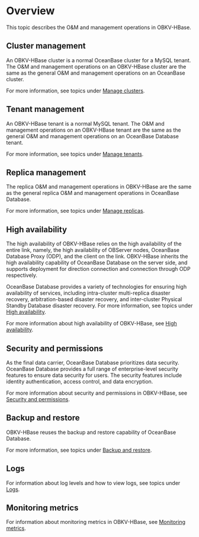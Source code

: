 # Overview

This topic describes the O&M and management operations in OBKV-HBase.

## Cluster management

An OBKV-HBase cluster is a normal OceanBase cluster for a MySQL tenant. The O&M and management operations on an OBKV-HBase cluster are the same as the general O&M and management operations on an OceanBase cluster.

For more information, see topics under [Manage clusters](../../../600.manage/100.cluster-management/100.cluster-management-overview.md).

## Tenant management

An OBKV-HBase tenant is a normal MySQL tenant. The O&M and management operations on an OBKV-HBase tenant are the same as the general O&M and management operations on an OceanBase Database tenant.

For more information, see topics under [Manage tenants](../../../600.manage/200.tenant-management/100.tenant-introduction.md).

## Replica management

The replica O&M and management operations in OBKV-HBase are the same as the general replica O&M and management operations in OceanBase Database.

For more information, see topics under [Manage replicas](../../../600.manage/300.replica-management/100.replica-introduction.md).

## High availability

The high availability of OBKV-HBase relies on the high availability of the entire link, namely, the high availability of OBServer nodes, OceanBase Database Proxy (ODP), and the client on the link. OBKV-HBase inherits the high availability capability of OceanBase Database on the server side, and supports deployment for direction connection and connection through ODP respectively.

OceanBase Database provides a variety of technologies for ensuring high availability of services, including intra-cluster multi-replica disaster recovery, arbitration-based disaster recovery, and inter-cluster Physical Standby Database disaster recovery. For more information, see topics under [High availability](../../../600.manage/400.high-availability/100.disaster-recovery-management-overview.md).

For more information about high availability of OBKV-HBase, see [High availability](../300.obkv-hbase-manage/50.obkv-hbase-high-availability.md).

## Security and permissions

As the final data carrier, OceanBase Database prioritizes data security. OceanBase Database provides a full range of enterprise-level security features to ensure data security for users. The security features include identity authentication, access control, and data encryption.

For more information about security and permissions in OBKV-HBase, see [Security and permissions](../300.obkv-hbase-manage/100.obkv-hbase-security.md).

## Backup and restore

OBKV-HBase reuses the backup and restore capability of OceanBase Database.

For more information, see topics under [Backup and restore](../../../600.manage/600.backup-and-recovery/100.overview-of-physical-backup-and-recovery.md).

## Logs

For information about log levels and how to view logs, see topics under [Logs](../../../600.manage/800.logging/100.logging-overview.md).

## Monitoring metrics

For information about monitoring metrics in OBKV-HBase, see [Monitoring metrics](../../../650.obkv/200.obkv-hbase/300.obkv-hbase-manage/200.obkv-hbase-monitor-items.md).